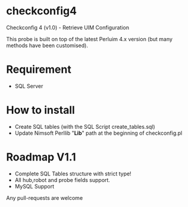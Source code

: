 # checkconfig4
Checkconfig 4 (v1.0) - Retrieve UIM Configuration

This probe is built on top of the latest Perluim 4.x version (but many methods have been customised).

# Requirement 
- SQL Server

# How to install

- Create SQL tables (with the SQL Script create_tables.sql) 
- Update Nimsoft Perllib "**Lib**" path at the beginning of checkconfig.pl 

# Roadmap V1.1

- Complete SQL Tables structure with strict type!
- All hub,robot and probe fields support.
- MySQL Support

Any pull-requests are welcome
